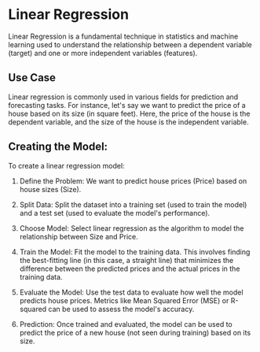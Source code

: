 # Linear Regression
Linear Regression is a fundamental technique in statistics and machine learning used to understand the relationship between a dependent
variable (target) and one or more independent variables (features).

## Use Case
Linear regression is commonly used in various fields for prediction and forecasting tasks. For instance, let's say we want to predict the 
price of a house based on its size (in square feet). Here, the price of the house is the dependent variable, and the size of the house is the independent variable.

## Creating the Model:
To create a linear regression model:

1. Define the Problem: We want to predict house prices (Price) based on house sizes (Size).

2. Split Data: Split the dataset into a training set (used to train the model) and a test set (used to evaluate the model's performance).

3. Choose Model: Select linear regression as the algorithm to model the relationship between Size and Price.

4. Train the Model: Fit the model to the training data. This involves finding the best-fitting line (in this case, a straight line) that minimizes the difference between the predicted prices and the actual prices in the training data.

5. Evaluate the Model: Use the test data to evaluate how well the model predicts house prices. Metrics like Mean Squared Error (MSE) or R-squared can be used to assess the model's accuracy.

6. Prediction: Once trained and evaluated, the model can be used to predict the price of a new house (not seen during training) based on its size.
